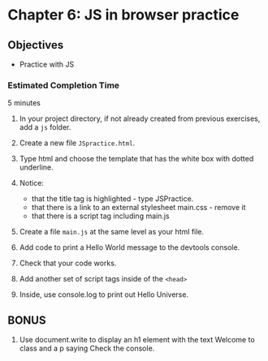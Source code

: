 # Chapter 6: JS in browser practice

## Objectives
* Practice with JS

### Estimated Completion Time 
5 minutes
 
1. In your project directory, if not already created from previous exercises, add a `js` folder.

1. Create a new file `JSpractice.html`. 

1. Type html and choose the template that has the white box with dotted underline.

1. Notice:
    * that the title tag is highlighted - type JSPractice.
    * that there is a link to an external stylesheet main.css - remove it
    * that there is a script tag including main.js

1. Create a file `main.js` at the same level as your html file.

1. Add code to print a Hello World message to the devtools console.

1. Check that your code works. 

1. Add another set of script tags inside of the `<head>`

1. Inside, use console.log to print out Hello Universe.  

## BONUS
1. Use document.write to display an h1 element with the text Welcome to class and a p saying Check the console.

